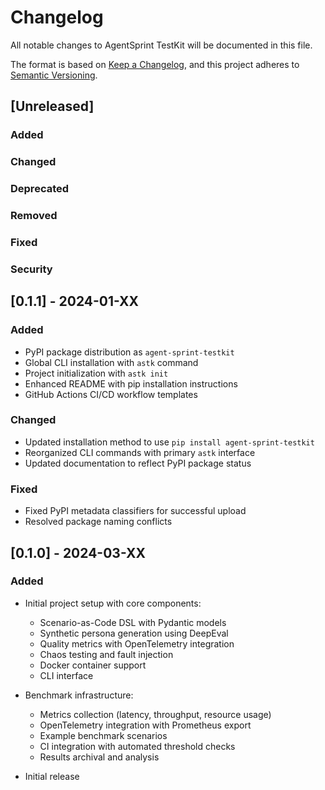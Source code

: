 # Changelog

All notable changes to AgentSprint TestKit will be documented in this file.

The format is based on [Keep a Changelog](https://keepachangelog.com/en/1.0.0/),
and this project adheres to [Semantic Versioning](https://semver.org/spec/v2.0.0.html).

## [Unreleased]

### Added

### Changed

### Deprecated

### Removed

### Fixed

### Security

## [0.1.1] - 2024-01-XX

### Added

- PyPI package distribution as `agent-sprint-testkit`
- Global CLI installation with `astk` command
- Project initialization with `astk init`
- Enhanced README with pip installation instructions
- GitHub Actions CI/CD workflow templates

### Changed

- Updated installation method to use `pip install agent-sprint-testkit`
- Reorganized CLI commands with primary `astk` interface
- Updated documentation to reflect PyPI package status

### Fixed

- Fixed PyPI metadata classifiers for successful upload
- Resolved package naming conflicts

## [0.1.0] - 2024-03-XX

### Added

- Initial project setup with core components:
  - Scenario-as-Code DSL with Pydantic models
  - Synthetic persona generation using DeepEval
  - Quality metrics with OpenTelemetry integration
  - Chaos testing and fault injection
  - Docker container support
  - CLI interface
- Benchmark infrastructure:

  - Metrics collection (latency, throughput, resource usage)
  - OpenTelemetry integration with Prometheus export
  - Example benchmark scenarios
  - CI integration with automated threshold checks
  - Results archival and analysis

- Initial release
